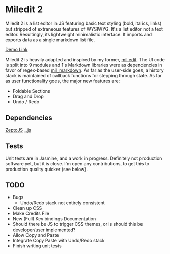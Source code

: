 Miledit 2
=========
Miledit 2 is a list editor in JS featuring basic text styling (bold, italics, links) but stripped of extraneous features of WYSIWYG. It's a list editor not a text editor. Resultingly, its lightweight minimalistic interface.  It imports and exports data as a single markdown list file.

[Demo Link](http://userbound.com/ui/miledit-2)

Miledit 2 is heavily adapted and inspired by my former, [mil edit](). The UI code is split into 9 modules and 1's Markdown libraries were as dependencies in favor of regex-based [mil_markdown](). As far as the user-side goes, a history stack is maintained of callback functions for stepping through state.  As far as user functionality goes, the major new features are:
- Foldable Sections
- Drag and Drop
- Undo / Redo

Dependencies
------------
[ZeptoJS](http://zeptojs.com)
[\_.js](http://underscorejs.org)

Tests
-----
Unit tests are in Jasmine, and a work in progress. Definitely not production software yet, but it is close.  I'm open any contributions, to get this to production quality quicker (see below).


TODO
----
- Bugs
    * Undo/Redo stack not entirely consistent
- Clean up CSS
- Make Credits File
- New (Full) Key bindings Documentation
- Should there be JS to trigger CSS themes, or is should this be developer/user implemented?
- Allow Copy and Paste
- Integrate Copy Paste with Undo/Redo stack
- Finish writing unit tests
